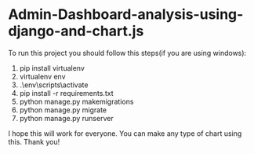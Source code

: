 # Admin-Dashboard-analysis-using-django-and-chart.js

To run this project you should follow this steps(if you are using windows):

1. pip install virtualenv
2. virtualenv env
3. .\env\scripts\activate
4. pip install -r requirements.txt
5. python manage.py makemigrations
6. python manage.py migrate
7. python manage.py runserver

I hope this will work for everyone. You can make any type of chart using this. Thank you!
